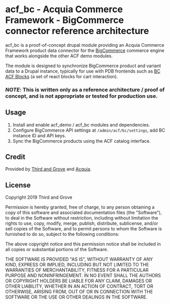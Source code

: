 # acf_bc - Acquia Commerce Framework - BigCommerce connector reference architecture

acf_bc is a proof-of-concept drupal module providing an Acquia Commerce Framework product data connector for the [BigCommerce](https://www.bigcommerce.com/) commerce engine that works alongside the other ACF demo modules.

The module is designed to synchronize BigCommerce product and variant data to a Drupal instance, typically for use with PDB frontends such as [BC ACF Blocks](https://github.com/thirdandgrove/bc_acf_blocks) (a set of react blocks for cart interaction).

### *NOTE*: This is written only as a reference architecture / proof of concept, and is not appropriate or tested for production use.

## Usage

1. Install and enable acf_demo / acf_bc modules and dependencies.
1. Configure BigCommerce API settings at `/admin/acf/bc/settings`, add BC instance ID and API keys.
1. Sync the BigCommerce products using the ACF catalog interface.

## Credit

Provided by [Third and Grove](https://www.thirdandgrove.com) and [Acquia](https://www.acquia.com).

## License

Copyright 2019 Third and Grove

Permission is hereby granted, free of charge, to any person obtaining a copy of this software and associated documentation files (the "Software"), to deal in the Software without restriction, including without limitation the rights to use, copy, modify, merge, publish, distribute, sublicense, and/or sell copies of the Software, and to permit persons to whom the Software is furnished to do so, subject to the following conditions:

The above copyright notice and this permission notice shall be included in all copies or substantial portions of the Software.

THE SOFTWARE IS PROVIDED "AS IS", WITHOUT WARRANTY OF ANY KIND, EXPRESS OR IMPLIED, INCLUDING BUT NOT LIMITED TO THE WARRANTIES OF MERCHANTABILITY, FITNESS FOR A PARTICULAR PURPOSE AND NONINFRINGEMENT. IN NO EVENT SHALL THE AUTHORS OR COPYRIGHT HOLDERS BE LIABLE FOR ANY CLAIM, DAMAGES OR OTHER LIABILITY, WHETHER IN AN ACTION OF CONTRACT, TORT OR OTHERWISE, ARISING FROM, OUT OF OR IN CONNECTION WITH THE SOFTWARE OR THE USE OR OTHER DEALINGS IN THE SOFTWARE.
